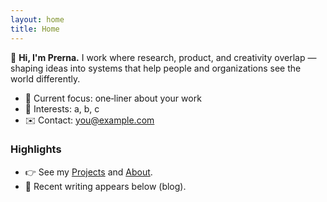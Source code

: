 ```yaml
---
layout: home
title: Home
---
```


👋 **Hi, I'm Prerna.** I work where research, product, and creativity overlap — shaping ideas into systems that help people and organizations see the world differently. 



- 🔭 Current focus: one‑liner about your work
- 🧪 Interests: a, b, c
- ✉️ Contact: you@example.com

### Highlights
- 👉 See my [Projects](/index/projects) and [About](/index/about).
- 📝 Recent writing appears below (blog).
